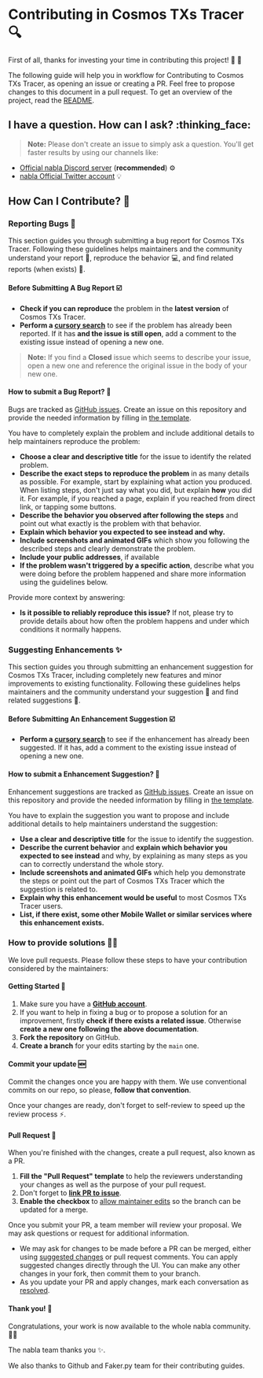 # Contributing in Cosmos TXs Tracer 🔍<!-- omit in toc -->

First of all, thanks for investing your time in contributing this project! :partying_face: :hugs:

The following guide will help you in workflow for Contributing to Cosmos TXs Tracer, as opening an issue or creating a PR. Feel free to propose changes to this document in a pull request. To get an overview of the project, read the [README](README.md).

## I have a question. How can I ask? :thinking_face:

> **Note:** Please don't create an issue to simply ask a question. You'll get faster results by using our channels like:

- [Official nabla Discord server](https://discord.gg/WzXYRd3AwH) (**recommended**) :gear:
- [nabla Official Twitter account](https://twitter.com/nabla_hq) :bulb:

## How Can I Contribute? :handshake:

### Reporting Bugs :bug:

This section guides you through submitting a bug report for Cosmos TXs Tracer. Following these guidelines helps maintainers and the community understand your report :pencil:, reproduce the behavior :computer:, and find related reports (when exists) :mag_right:.

#### Before Submitting A Bug Report :ballot_box_with_check:

- **Check if you can reproduce** the problem in the **latest version** of Cosmos TXs Tracer.
- **Perform a [cursory search](https://github.com/search?q=is%3Aissue+repo%3Anabla-studio%2Fcosmos-txs-tracer)** to see if the problem has already been reported. If it has **and the issue is still open**, add a comment to the existing issue instead of opening a new one.

> **Note:** If you find a **Closed** issue which seems to describe your issue, open a new one and reference the original issue in the body of your new one.

#### How to submit a Bug Report? :incoming_envelope:

Bugs are tracked as [GitHub issues](https://guides.github.com/features/issues/). Create an issue on this repository and provide the needed information by filling in [the template](https://github.com/nabla-studio/cosmos-txs-tracer/issues/new?assignees=&labels=bug&template=BUG-REPORT.yml&title=%5BBug%5D%3A+).

You have to completely explain the problem and include additional details to help maintainers reproduce the problem:

- **Choose a clear and descriptive title** for the issue to identify the related problem.
- **Describe the exact steps to reproduce the problem** in as many details as possible. For example, start by explaining what action you produced. When listing steps, don't just say what you did, but explain **how** you did it. For example, if you reached a page, explain if you reached from direct link, or tapping some buttons.
- **Describe the behavior you observed after following the steps** and point out what exactly is the problem with that behavior.
- **Explain which behavior you expected to see instead and why.**
- **Include screenshots and animated GIFs** which show you following the described steps and clearly demonstrate the problem.
- **Include your public addresses**, if available
- **If the problem wasn't triggered by a specific action**, describe what you were doing before the problem happened and share more information using the guidelines below.

Provide more context by answering:

- **Is it possible to reliably reproduce this issue?** If not, please try to provide details about how often the problem happens and under which conditions it normally happens.
### Suggesting Enhancements :sparkles:

This section guides you through submitting an enhancement suggestion for Cosmos TXs Tracer, including completely new features and minor improvements to existing functionality. Following these guidelines helps maintainers and the community understand your suggestion :pencil: and find related suggestions :mag_right:.

#### Before Submitting An Enhancement Suggestion :ballot_box_with_check:

- **Perform a [cursory search](https://github.com/search?q=is%3Aissue+repo%3Anabla-studio%2Fcosmos-txs-tracer)** to see if the enhancement has already been suggested. If it has, add a comment to the existing issue instead of opening a new one.

#### How to submit a Enhancement Suggestion? :incoming_envelope:

Enhancement suggestions are tracked as [GitHub issues](https://guides.github.com/features/issues/). Create an issue on this repository and provide the needed information by filling in [the template](https://github.com/nabla-studio/cosmos-txs-tracer/issues/new?assignees=&labels=enhancement%2Cimprovement&template=ENHANCEMENT-REPORT.yml&title=%5BEnhancement%5D%3A+).

You have to explain the suggestion you want to propose and include additional details to help maintainers understand the suggestion:

- **Use a clear and descriptive title** for the issue to identify the suggestion.
- **Describe the current behavior** and **explain which behavior you expected to see instead** and why, by explaining as many steps as you can to correctly understand the whole story.
- **Include screenshots and animated GIFs** which help you demonstrate the steps or point out the part of Cosmos TXs Tracer which the suggestion is related to.
- **Explain why this enhancement would be useful** to most Cosmos TXs Tracer users.
- **List, if there exist, some other Mobile Wallet or similar services where this enhancement exists.**

### How to provide solutions :construction::heavy_plus_sign:

We love pull requests. Please follow these steps to have your contribution considered by the maintainers:

#### Getting Started :beginner:

1. Make sure you have a [**GitHub account**](https://github.com/signup/free>).
2. If you want to help in fixing a bug or to propose a solution for an improvement, firstly **check if there exists a related issue**. Otherwise **create a new one following the above documentation**.
3. **Fork the repository** on GitHub.
4. **Create a branch** for your edits starting by the `main` one.

#### Commit your update :new:

Commit the changes once you are happy with them. We use conventional commits on our repo, so please, **follow that convention**.

Once your changes are ready, don't forget to self-review to speed up the review process :zap:.

#### Pull Request :twisted_rightwards_arrows:

When you're finished with the changes, create a pull request, also known as a PR.

1. **Fill the "Pull Request" template** to help the reviewers understanding your changes as well as the purpose of your pull request.
2. Don't forget to [**link PR to issue**](https://docs.github.com/en/issues/tracking-your-work-with-issues/linking-a-pull-request-to-an-issue).
3. **Enable the checkbox** to [allow maintainer edits](https://docs.github.com/en/github/collaborating-with-issues-and-pull-requests/allowing-changes-to-a-pull-request-branch-created-from-a-fork) so the branch can be updated for a merge.

Once you submit your PR, a team member will review your proposal. We may ask questions or request for additional information.

- We may ask for changes to be made before a PR can be merged, either using [suggested changes](https://docs.github.com/en/github/collaborating-with-issues-and-pull-requests/incorporating-feedback-in-your-pull-request) or pull request comments. You can apply suggested changes directly through the UI. You can make any other changes in your fork, then commit them to your branch.
- As you update your PR and apply changes, mark each conversation as [resolved](https://docs.github.com/en/github/collaborating-with-issues-and-pull-requests/commenting-on-a-pull-request#resolving-conversations).

#### Thank you! :pray:

Congratulations, your work is now available to the whole nabla community. :tada::clap:

The nabla team thanks you :sparkles:.

We also thanks to Github and Faker.py team for their contributing guides.
